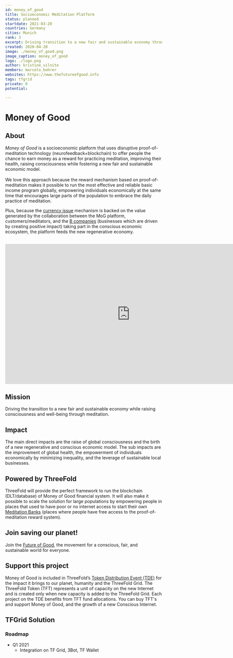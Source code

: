 ```yaml
---
id: money_of_good
title: Socioeconomic Meditation Platform
status: planned
startdate: 2021-03-20
countries: Germany
cities: Munich
rank: 3
excerpt: Driving transition to a new fair and sustainable economy through meditation.
created: 2020-04-20
image: ./money_of_good.png
image_caption: money_of_good
logo: ./logo.png
author: kristine_vilnite
members: marcelo_bohrer
websites: https://www.thefutureofgood.info
tags: tfgrid
private: 0
potential:

---
```



# Money of Good

## About

*Money of Good* is a socioeconomic platform that uses disruptive proof-of-meditation technology (neurofeedback+blockchain) to offer people the chance to earn money as a reward for practicing meditation, improving their health, raising consciousness while fostering a new fair and sustainable economic model.
<br /><br />
We love this approach because the reward mechanism based on proof-of-meditation makes it possible to run the most effective and reliable basic income program globally, empowering individuals economically at the same time that encourages large parts of the population to embrace the daily practice of meditation.

Plus, because the [currency issue](https://cda71153-0003-4d0a-acef-88cf4099ed33.filesusr.com/ugd/bc41a1_a40c5cac0327482fb6f0223ed9711982.pdf) mechanism is backed on the value generated by the collaboration between the MoG platform, customers/meditators, and the [B companies](https://www.bcorporation.net/) (businesses which are driven by creating positive impact) taking part in the conscious economic ecosystem, the platform feeds the new regenerative economy.

<BR>

<iframe src="https://player.vimeo.com/video/424095155" width="800" height="450" frameborder="0" allow="autoplay; fullscreen" allowfullscreen></iframe>

<BR>


## Mission

Driving the transition to a new fair and sustainable economy while raising consciousness and well-being through meditation.

## Impact

The main direct impacts are the raise of global consciousness and the birth of a new regenerative and conscious economic model. The sub impacts are the improvement of global health, the empowerment of individuals economically by minimizing inequality, and the leverage of sustainable local businesses.

## Powered by ThreeFold

ThreeFold will provide the perfect framework to run the blockchain (DLT/database) of Money of Good financial system. It will also make it possible to scale the solution for large populations by empowering people in places that used to have poor or no internet access to start their own  [Meditation Banks](https://youtu.be/6lFRJhUblvw) (places where people have free access to the proof-of-meditation reward system).

## Join saving our planet!
 
Join the [Future of Good](https://www.thefutureofgood.info/), the movement for a conscious, fair, and sustainable world for everyone.

## Support this project

Money of Good is included in ThreeFold’s [Token Distribution Event (TDE)](https://wiki.threefold.io/#/tdeoverview)</a> for the impact it brings to our planet, humanity and the ThreeFold Grid.
The ThreeFold Token (TFT) represents a unit of capacity on the new Internet and is created only when new capacity is added to the ThreeFold Grid.
Each project on the TDE benefits from TFT fund allocations. You can buy TFT's and support Money of Good, and the growth of a new Conscious Internet.

## TFGrid Solution

### Roadmap

- Q1 2021
  - Integration on TF Grid, 3Bot, TF Wallet

